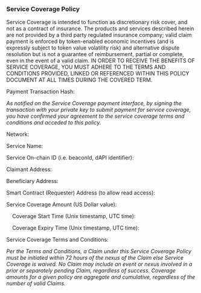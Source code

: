 ### Service Coverage Policy

Service Coverage is intended to function as discretionary risk cover, and not as a contract of insurance. The products and services described herein are not provided by a third party regulated insurance company; valid claim payment is enforced by token-enabled economic incentives (and is expressly subject to token value volatility risk) and alternative dispute resolution but is not a guarantee of reimbursement, partial or complete, even in the event of a valid claim. IN ORDER TO RECEIVE THE BENEFITS OF SERVICE COVERAGE, YOU MUST ADHERE TO THE TERMS AND CONDITIONS PROVIDED, LINKED OR REFERENCED WITHIN THIS POLICY DOCUMENT AT ALL TIMES DURING THE COVERED TERM.
 
Payment Transaction Hash:

_As notified on the Service Coverage payment interface, by signing the transaction with your private key to submit payment for service coverage, you have confirmed your agreement to the service coverage terms and conditions and acceded to this policy._
 
Network:

Service Name: 

Service On-chain ID (i.e. beaconId, dAPI identifier): 

Claimant Address:

Beneficiary Address:

Smart Contract (Requester) Address (to allow read access):
 
Service Coverage Amount (US Dollar value):

&nbsp;&nbsp;&nbsp;&nbsp;Coverage Start Time (Unix timestamp, UTC time):
  
&nbsp;&nbsp;&nbsp;&nbsp;Coverage Expiry Time (Unix timestamp, UTC time):
 
Service Coverage Terms and Conditions:

_Per the Terms and Conditions, a Claim under this Service Coverage Policy must be initiated within 72 hours of the nexus of the Claim else Service Coverage is waived. No Claim may include an event or nexus involved in a prior or separately pending Claim, regardless of success. Coverage amounts for a given policy are aggregate and cumulative, regardless of the number of valid Claims._
 
